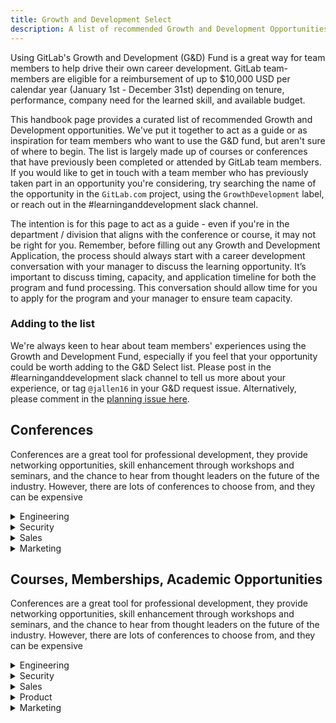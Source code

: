```yaml
---
title: Growth and Development Select
description: A list of recommended Growth and Development Opportunities
---
```


Using GitLab's Growth and Development (G&D) Fund is a great way for team members to help drive their own career development. GitLab team-members are eligible for a reimbursement of up to $10,000 USD per calendar year (January 1st - December 31st) depending on tenure, performance, company need for the learned skill, and available budget.

This handbook page provides a curated list of recommended Growth and Development opportunities. We've put it together to act as a guide or as inspiration for team members who want to use the G&D fund, but aren't sure of where to begin. The list is largely made up of courses or conferences that have previously been completed or attended by GitLab team members. If you would like to get in touch with a team member who has previously taken part in an opportunity you're considering, try searching the name of the opportunity in the `GitLab.com` project, using the `GrowthDevelopment` label, or reach out in the #learninganddevelopment slack channel.

The intention is for this page to act as a guide - even if you're in the department / division that aligns with the conference or course, it may not be right for you. Remember, before filling out any Growth and Development Application, the process should always start with a career development conversation with your manager to discuss the learning opportunity. It’s important to discuss timing, capacity, and application timeline for both the program and fund processing. This conversation should allow time for you to apply for the program and your manager to ensure team capacity.

### Adding to the list

We're always keen to hear about team members' experiences using the Growth and Development Fund, especially if you feel that your opportunity could be worth adding to the G&D Select list. Please post in the #learninganddevelopment slack channel to tell us more about your experience, or tag `@jallen16` in your G&D request issue. Alternatively, please comment in the [planning issue here](https://gitlab.com/gitlab-com/people-group/learning-development/general/-/issues/574).

## Conferences

Conferences are a great tool for professional development, they provide networking opportunities, skill enhancement through workshops and seminars, and the chance to hear from thought leaders on the future of the industry. However, there are lots of conferences to choose from, and they can be expensive

<details>
<summary>Engineering</summary>

| **Conference** | **Why attend?** | **Location** |
|----------------|-------------------------| ------- |
| KubeCon | KubeCon is the flagship conference of the Cloud Native Computing Foundation. At KubeCon, you can learn the state-of-the-art for cloud-native software development and modern operations and deployment techniques. They're a great opportunity to learn from industry experts on DevOps, Cloud, and other topics directly relevant to GitLab's business. If you're curious about KubeCon events, there's plenty to read about them. Here's a [blog post](https://www.kristhecodingunicorn.com/post/kubecon-cloudnativecon-eu-2023-takeaways/) for starters with an overview and some tips on attending. | Worldwide - conferences in AMER, EMEA, & APAC |
| AWS re:Invent | AWS re:Invent is a huge learning conference hosted by AWS for the global cloud-computing community. The in-person event features keynote announcements, training and certification opportunities, 2,000+ technical sessions, the Expo, after-hours events, and more. It's relevant to anyone interested in the latest technology advancements on AWS and capitalize on transformative innovations, like generative AI, analytics, and cloud operations. GitLab has often [exhibited their previously.](https://about.gitlab.com/blog/2023/11/22/gitlab-at-aws-re-invent-2023/) | Las Vegas, NV |
| Ruby Conferences | RubyConfs are consistently popular with GitLab Engineering team members. Since GitLab is built using the [Ruby on Rails framework](https://about.gitlab.com/blog/2018/10/29/why-we-use-rails-to-build-gitlab/), attending Ruby Conferences can be a great way for engineers to improve their skills, keep up to date with latest trends, and hear from experts, all of which are beneficial to their career at GitLab. Check out [https://rubyconferences.org/](https://rubyconferences.org/) to review event listings for conferences happening globally. | Global |
| Web Directions Summit | Great option for team members in APAC - Web Directions has for over a decade brought together leading developers, engineers, visual, IxD, UX and product designers, Art and Creative Directors, indeed everyone involved in producing web and digital products to learn from one another, and the World's leading experts across this vast field. Great opportunity to network with others working in similar business areas to GitLab, and excellent keynote speeches. | APAC |

Open a Growth & Development issue for a conference application [here](https://gitlab.com/gitlab-com/people-group/learning-development/growth-and-development-requests/-/issues/new?issuable_template=g-and-d-conference)

</details>

<details>
<summary>Security</summary>

| **Conference** | **Why attend?** | **Location** |
|----------------|-------------------------| ------- |
| DefCon | Def Con is a hacking conference that happens once a year in Las Vegas (although does have smaller events globally.) For security professionals, DefCON offers a unique opportunity to immerse themselves in a world of hacker-minded thinking, connect with industry leaders, and dive deep into specialized domains. Our security department has a history of meeting yearly at this conference, so it's a good opportunity to network with industry peers, but also with GitLab team members. | Las Vegas, NV |
| Black Hat | Black Hat happens every year before DefCon, but also hosts a European conference. An event by security professionals, for security professionals, Black Hat gives an opportunity to hone skills with the latest tools and techniques throughout the industry with intensely technical and relevant Briefings and Trainings. GitLab were sponsors in 2023! | Las Vegas, NV & Europe |

Open a Growth & Development issue for a conference application [here](https://gitlab.com/gitlab-com/people-group/learning-development/growth-and-development-requests/-/issues/new?issuable_template=g-and-d-conference)

</details>

<details>
<summary>Sales</summary>

| **Conference** | **Why attend?** | **Location** |
|----------------|-------------------------| ------- |
| AWS re:Invent |AWS re:Invent is a huge learning conference hosted by AWS for the global cloud-computing community. The in-person event features keynote announcements, training and certification opportunities, 2,000+ technical sessions, the Expo, after-hours events, and more. GitLab usually has a booth at the event, so it can be a great opportunity to meet and spend time with existing and prospective customers, and improve understanding of the technology Landscpe GitLab is in. | Las Vegas, NV |
| Gainsight Pulse | Gainsight Pulse is the world's largest gathering of Customer-Led SaaS professionals. It brings together business leaders and practitioners every year to share ideas, strategize best practices, and build relationships with the larger community. Yearly conferences in both US and Europe. Check out the [website FAQs](https://gainsightpulse.com/us/faqs/#:~:text=Pulse%20is%20the%20world's%20largest,relationships%20with%20the%20larger%20community.) for more info. | EMEA & AMER |

Open a Growth & Development issue for a conference application [here](https://gitlab.com/gitlab-com/people-group/learning-development/growth-and-development-requests/-/issues/new?issuable_template=g-and-d-conference)

</details>

<details>
<summary>Marketing</summary>

| **Conference** | **Why attend?** | **Location** | **Departments** |
|----------------|-------------------------| ------- | ------- |
| The Alliance Conferences | The Alliance has a range of brands, each of which offers live events on it's particular specialism - Product Marketing, Customer Marketing, AI Accelerator, and more. Team members have previously attended events with the Customer Marketing Alliance and would strongly recommend them to others in the Marketing org. | AMER & Virtual | All |

Open a Growth & Development issue for a conference application [here](https://gitlab.com/gitlab-com/people-group/learning-development/growth-and-development-requests/-/issues/new?issuable_template=g-and-d-conference)

</details>

## Courses, Memberships, Academic Opportunities

Conferences are a great tool for professional development, they provide networking opportunities, skill enhancement through workshops and seminars, and the chance to hear from thought leaders on the future of the industry. However, there are lots of conferences to choose from, and they can be expensive

<details>
<summary>Engineering</summary>

| **Provider / Course** | **Why attend?** | **Location** |
|----------------|-------------------------| ------- |
| MIT Professional Cloud & DevOps Continual Transformation | Online course designed to help participants understand the fundamentals and applications of Cloud & DevOps - the content and activities are aimed at encouraging participants to contribute to this transformation, through technologies such as DevOps and Cloud Computing. | Virtual |

Open up a Growth & Development issue for a course application [here](https://gitlab.com/gitlab-com/people-group/learning-development/growth-and-development-requests/-/issues/new?issuable_template=g-and-d-other)

</details>

<details>
<summary>Security</summary>

| **Provider / Course** | **Why attend?** | **Location** |
|----------------|-------------------------| ------- |
| OffSec | Learning content library for security teams with wide range of high quality content and certifications. Live sessions, hands-on labs, as well as video and text based learning courses are available on a range of security related-topics: Pen Testing, Web App Security, Security Operations, Exploit Development, Cloud Security, Incident Response, and much more. Review some of their [available courses here](https://www.offsec.com/courses/) | Virtual |

Open up a Growth & Development issue for a course application [here](https://gitlab.com/gitlab-com/people-group/learning-development/growth-and-development-requests/-/issues/new?issuable_template=g-and-d-other)

</details>

<details>
<summary>Sales</summary>

| **Provider / Course**| **Why attend?** | **Location** |
|----------------|-------------------------| ------- |
| Certified Customer Success Manager | CCSM is a well-known and industry recognised customer success certification - Level 1 covers the essentials of Customer Success Management, with the option to continue certifications all the way up to Level 5, with more indepth and advanced learning. You will develop core competencies that will enable you to demonstrate your expertise in Customer Success Management, drive results in your own organization, and enable you to help your customers to achieve success. There are a number of providers who can deliver the training - [here's one to take a look at and learn more](https://successcoaching.co/). | Virtual |
| MasterClass - The Art of Negotiation | MasterClass offers a number of courses relevant to Sales, delivered in an engaging digestable format, and taught by some of the best in the world. [The Art of Negotiation](https://www.masterclass.com/classes/chris-voss-teaches-the-art-of-negotiation), delivered by former FBI Hostage Negotiator Chris Voss, teaches skills directly applicable to working in Sales. A Masterclass subscription also gives access to the rest of the platforms course catalog. | Virtual |

Open up a Growth & Development issue for a course application [here](https://gitlab.com/gitlab-com/people-group/learning-development/growth-and-development-requests/-/issues/new?issuable_template=g-and-d-other)

</details>

<details>
<summary>Product</summary>

| **Conference** | **Why attend?** | **Location** |
|----------------|-------------------------| ------- |
| Reforge | Learning platform for Product, Marketing, and Growth professionals working in tech, with Product Management certififcations available through live learning sessions. Membership includes access to [virtual live events](https://www.reforge.com/events), [guides](https://www.reforge.com/guides), and [courses](https://www.reforge.com/courses).  | Virtual |
| Research For Impact - A Course For Applied Researchers | This course is for experienced researchers of all types (quant, qual, UXR, marketing, sales and more) in industry settings who are looking to have more impact with their stakeholders, see their findings result in action, and build their brand as a strategic go-to partner. [More info here.](https://maven.com/twocents/research-to-impact) | Virtual |

Open up a Growth & Development issue for a course application [here](https://gitlab.com/gitlab-com/people-group/learning-development/growth-and-development-requests/-/issues/new?issuable_template=g-and-d-other)

</details>

<details>
<summary>Marketing</summary>

| **Conference** | **Why attend?** | **Location** |
|----------------|-------------------------| ------- |
| LinkedIn Learning courses | The [Marketing Career Development Handbook page](https://handbook.gitlab.com/handbook/marketing/marketing-career-development/#writing-and-communication) details a number of recommended LinkedIn Learning courses for marketing team members at GitLab, covering Analytics, Writing and Communication, Design and Communication, Revenue Basics, Marketing Campaigns, and more. You can purchase an individual LinkedIn Learning license using the G&D Fund. | Virtual |

Open up a Growth & Development issue for a course application [here](https://gitlab.com/gitlab-com/people-group/learning-development/growth-and-development-requests/-/issues/new?issuable_template=g-and-d-other)

</details>
